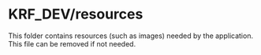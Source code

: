 # KRF_DEV/resources

This folder contains resources (such as images) needed by the application. This file can
be removed if not needed.
